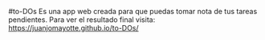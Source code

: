 #to-DOs
Es una app web creada para que puedas tomar nota de tus tareas pendientes.
Para ver el resultado final visita:
https://juanjomayotte.github.io/to-DOs/
